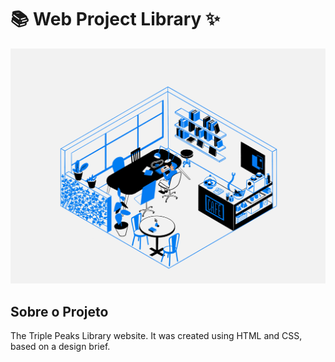# :books: Web Project Library :sparkles:

![Logo](./images/cafe.png)

## Sobre o Projeto
The Triple Peaks Library website. It was created using HTML and CSS, based on a design brief.
